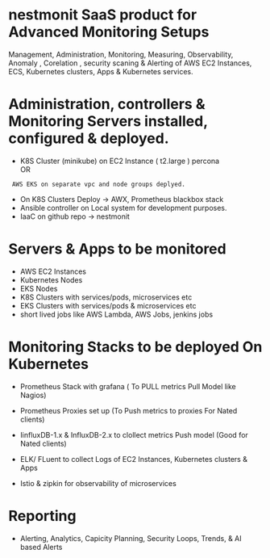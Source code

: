 # nestmonit SaaS product for Advanced Monitoring Setups

Management, Administration, Monitoring, Measuring, Observability, Anomaly , Corelation , security scaning &amp; Alerting of AWS EC2 Instances, ECS, Kubernetes clusters, Apps & Kubernetes services.

# Administration, controllers & Monitoring Servers installed, configured & deployed.  

- K8S Cluster (minikube) on EC2 Instance ( t2.large ) percona   
  OR 
```
 AWS EKS on separate vpc and node groups deplyed.
```

- On K8S Clusters Deploy -> AWX, Prometheus blackbox stack
- Ansible controller on Local system for development purposes.
- IaaC on github repo -> nestmonit

# Servers & Apps to be monitored
- AWS EC2 Instances
- Kubernetes Nodes
- EKS Nodes
- K8S Clusters with services/pods, microservices etc
- EKS Clusters with services/pods & microservices etc
- short lived jobs like AWS Lambda, AWS Jobs, jenkins jobs

# Monitoring Stacks to be deployed On Kubernetes
- Prometheus Stack with grafana ( To PULL metrics Pull Model like Nagios)
- Prometheus Proxies set up (To Push metrics to proxies For Nated clients)

- IinfluxDB-1.x & InfluxDB-2.x to clollect metrics Push model (Good for Nated clients)

- ELK/ FLuent to collect Logs of EC2 Instances, Kubernetes clusters & Apps

- Istio & zipkin for observability of microservices

# Reporting
- Alerting, Analytics, Capicity Planning, Security Loops, Trends, & AI based Alerts